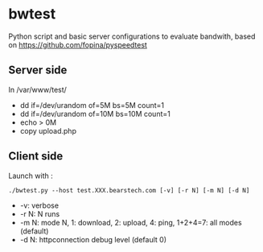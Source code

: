 bwtest
======
Python script and basic server configurations to evaluate bandwith, based on
https://github.com/fopina/pyspeedtest

Server side
-----------
In /var/www/test/
* dd if=/dev/urandom of=5M  bs=5M  count=1
* dd if=/dev/urandom of=10M bs=10M count=1
* echo > 0M
* copy upload.php


Client side
-----------
Launch with :
```
./bwtest.py --host test.XXX.bearstech.com [-v] [-r N] [-m N] [-d N]
```
* -v: verbose
* -r N: N runs
* -m N: mode N, 1: download, 2: upload, 4: ping, 1+2+4=7: all modes (default)
* -d N: httpconnection debug level (default 0)
